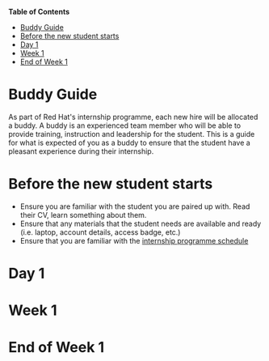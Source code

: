 **Table of Contents**

- [Buddy Guide](#buddy-guide)
- [Before the new student starts](#before-the-new-student-starts)
- [Day 1](#day-1)
- [Week 1](#week-1)
- [End of Week 1](#end-of-week-1)

# Buddy Guide
As part of Red Hat's internship programme, each new hire will be allocated a buddy. A buddy is an experienced team member who will be able to provide training, instruction and leadership for the student. This is a guide for what is expected of you as a buddy to ensure that the student have a pleasant experience during their internship.


# Before the new student starts
- Ensure you are familiar with the student you are paired up with. Read their CV, learn something about them. 
- Ensure that any materials that the student needs are available and ready (i.e. laptop, account details, access badge, etc.)
- Ensure that you are familiar with the [internship programme schedule](https://github.com/feedhenry/student-help-guide/blob/master/programme-schedule.md)


# Day 1


# Week 1


# End of Week 1

